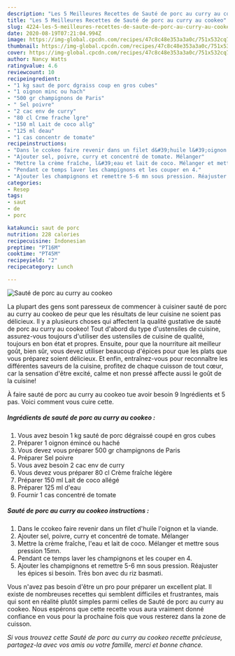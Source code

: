 ```yaml
---
description: "Les 5 Meilleures Recettes de Sauté de porc au curry au cookeo"
title: "Les 5 Meilleures Recettes de Sauté de porc au curry au cookeo"
slug: 4224-les-5-meilleures-recettes-de-saute-de-porc-au-curry-au-cookeo
date: 2020-08-19T07:21:04.994Z
image: https://img-global.cpcdn.com/recipes/47c8c48e353a3a0c/751x532cq70/saute-de-porc-au-curry-au-cookeo-photo-principale-de-la-recette.jpg
thumbnail: https://img-global.cpcdn.com/recipes/47c8c48e353a3a0c/751x532cq70/saute-de-porc-au-curry-au-cookeo-photo-principale-de-la-recette.jpg
cover: https://img-global.cpcdn.com/recipes/47c8c48e353a3a0c/751x532cq70/saute-de-porc-au-curry-au-cookeo-photo-principale-de-la-recette.jpg
author: Nancy Watts
ratingvalue: 4.6
reviewcount: 10
recipeingredient:
- "1 kg saut de porc dgraiss coup en gros cubes"
- "1 oignon minc ou hach"
- "500 gr champignons de Paris"
- " Sel poivre"
- "2 cac env de curry"
- "80 cl Crme frache lgre"
- "150 ml Lait de coco allg"
- "125 ml deau"
- "1 cas concentr de tomate"
recipeinstructions:
- "Dans le ccokeo faire revenir dans un filet d&#39;huile l&#39;oignon et la viande."
- "Ajouter sel, poivre, curry et concentré de tomate. Mélanger"
- "Mettre la crème fraîche, l&#39;eau et lait de coco. Mélanger et mettre sous pression 15mn."
- "Pendant ce temps laver les champignons et les couper en 4."
- "Ajouter les champignons et remettre 5-6 mn sous pression. Réajuster les épices si besoin. Très bon avec du riz basmati."
categories:
- Resep
tags:
- saut
- de
- porc

katakunci: saut de porc 
nutrition: 228 calories
recipecuisine: Indonesian
preptime: "PT16M"
cooktime: "PT45M"
recipeyield: "2"
recipecategory: Lunch

---
```



![Sauté de porc au curry au cookeo](https://img-global.cpcdn.com/recipes/47c8c48e353a3a0c/751x532cq70/saute-de-porc-au-curry-au-cookeo-photo-principale-de-la-recette.jpg)

La plupart des gens sont paresseux de commencer à cuisiner sauté de porc au curry au cookeo de peur que les résultats de leur cuisine ne soient pas délicieux. Il y a plusieurs choses qui affectent la qualité gustative de sauté de porc au curry au cookeo! Tout d'abord du type d'ustensiles de cuisine, assurez-vous toujours d'utiliser des ustensiles de cuisine de qualité, toujours en bon état et propres. Ensuite, pour que la nourriture ait meilleur goût, bien sûr, vous devez utiliser beaucoup d'épices pour que les plats que vous préparez soient délicieux. Et enfin, entraînez-vous pour reconnaître les différentes saveurs de la cuisine, profitez de chaque cuisson de tout cœur, car la sensation d'être excité, calme et non pressé affecte aussi le goût de la cuisine!

<!--inarticleads1-->

À faire sauté de porc au curry au cookeo tue avoir besoin 9 Ingrédients et 5 pas. Voici comment vous cuire cette.

##### Ingrédients de sauté de porc au curry au cookeo :

1. Vous avez besoin 1 kg sauté de porc dégraissé coupé en gros cubes
1. Préparer 1 oignon émincé ou haché
1. Vous devez vous préparer 500 gr champignons de Paris
1. Préparer  Sel poivre
1. Vous avez besoin 2 cac env de curry
1. Vous devez vous préparer 80 cl Crème fraîche légère
1. Préparer 150 ml Lait de coco allégé
1. Préparer 125 ml d&#39;eau
1. Fournir 1 cas concentré de tomate




<!--inarticleads2-->

##### Sauté de porc au curry au cookeo instructions :

1. Dans le ccokeo faire revenir dans un filet d&#39;huile l&#39;oignon et la viande.
1. Ajouter sel, poivre, curry et concentré de tomate. Mélanger
1. Mettre la crème fraîche, l&#39;eau et lait de coco. Mélanger et mettre sous pression 15mn.
1. Pendant ce temps laver les champignons et les couper en 4.
1. Ajouter les champignons et remettre 5-6 mn sous pression. Réajuster les épices si besoin. Très bon avec du riz basmati.




<!--inarticleads1-->

<p>
Vous n'avez pas besoin d'être un pro pour préparer un excellent plat. Il existe de nombreuses recettes qui semblent difficiles et frustrantes, mais qui sont en réalité plutôt simples parmi celles de Sauté de porc au curry au cookeo. Nous espérons que cette recette vous aura vraiment donné confiance en vous pour la prochaine fois que vous resterez dans la zone de cuisson.
</p>

<p>
<i>Si vous trouvez cette Sauté de porc au curry au cookeo recette précieuse, partagez-la avec vos amis ou votre famille, merci et bonne chance.</i>
</p>
